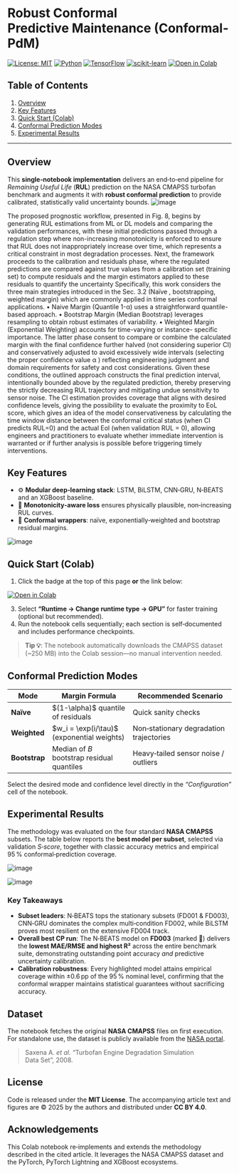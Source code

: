 # Robust Conformal Predictive Maintenance (Conformal‑PdM)

[![License: MIT](https://img.shields.io/badge/License-MIT-green.svg)](LICENSE)
[![Python](https://img.shields.io/badge/python-3.8+-blue.svg)](https://www.python.org/)
[![TensorFlow](https://img.shields.io/badge/framework-TensorFlow-orange.svg)](https://www.tensorflow.org/)
[![scikit-learn](https://img.shields.io/badge/library-scikit--learn-blue)](https://scikit-learn.org/)
[![Open in Colab](https://colab.research.google.com/assets/colab-badge.svg)](https://colab.research.google.com/drive/1USNgrhhX_6Lwznq60azDZ4EZi4cxfyj0?usp=sharing)



## Table of Contents

1. [Overview](#overview)
2. [Key Features](#key-features)
3. [Quick Start (Colab)](#quick-start-colab)
4. [Conformal Prediction Modes](#conformal-prediction-modes)
5. [Experimental Results](#experimental-results)

---

## Overview

This **single‑notebook implementation** delivers an end‑to‑end pipeline for *Remaining Useful Life* (**RUL**) prediction on the NASA CMAPSS turbofan benchmark and augments it with **robust conformal prediction** to provide calibrated, statistically valid uncertainty bounds.
![image](https://github.com/user-attachments/assets/f6a333f6-1143-40bf-8f1b-2de6ef143afd)

The proposed prognostic workflow, presented in Fig. 8, begins by generating RUL 
estimations from ML or DL models and comparing the validation performances, with these 
initial predictions passed through a regulation step where non-increasing monotonicity is 
enforced to ensure that RUL does not inappropriately increase over time, which represents 
a critical constraint in most degradation processes. 
Next, the framework proceeds to the calibration and residuals phase, where the 
regulated predictions are compared against true values from a calibration set (training set) 
to compute residuals and the margin estimators applied to these residuals to quantify the 
uncertainty Specifically, this work considers the three main strategies introduced in the 
Sec. 3.2 (Naïve , bootstrapping, weighted margin) which are commonly applied in time 
series conformal applications. 
• Naive Margin (Quantile 1-α) uses a straightforward quantile-based approach. 
• Bootstrap Margin (Median Bootstrap) leverages resampling to obtain robust estimates 
of variability. 
• Weighted Margin (Exponential Weighting) accounts for time-varying or instance- 
specific importance. 
The latter phase consent to compare or combine the calculated margin with the 
final confidence further halved (not considering superior CI) and conservatively adjusted 
to avoid excessively wide intervals (selecting the proper confidence value α ) reflecting 
engineering judgment and domain requirements for safety and cost considerations. Given 
these conditions, the outlined approach constructs the final prediction interval, intentionally 
bounded above by the regulated prediction, thereby preserving the strictly decreasing RUL 
trajectory and mitigating undue sensitivity to sensor noise. The CI estimation provides 
coverage that aligns with desired confidence levels, giving the possibility to evaluate the 
proximity to EoL score, which gives an idea of the model conservativeness by calculating 
the time window distance between the conformal critical status (when CI predicts RUL=0) 
and the actual Eol (when validation RUL = 0), allowing engineers and practitioners to 
evaluate whether immediate intervention is warranted or if further analysis is possible 
before triggering timely interventions.


## Key Features

* ⚙️ **Modular deep‑learning stack**: LSTM, BiLSTM, CNN‑GRU, N‑BEATS and an XGBoost baseline.
* 🎯 **Monotonicity‑aware loss** ensures physically plausible, non‑increasing RUL curves.
* 📏 **Conformal wrappers**: naïve, exponentially‑weighted and bootstrap residual margins.

![image](https://github.com/user-attachments/assets/b4dca189-6277-48c9-b856-631dd22ab829)


## Quick Start (Colab)

1. Click the badge at the top of this page **or** the link below:

[![Open in Colab](https://colab.research.google.com/assets/colab-badge.svg)](https://colab.research.google.com/drive/1USNgrhhX_6Lwznq60azDZ4EZi4cxfyj0?usp=sharing)


3. Select **“Runtime → Change runtime type → GPU”** for faster training (optional but recommended).
4. Run the notebook cells sequentially; each section is self‑documented and includes performance checkpoints.

> **Tip 💡**: The notebook automatically downloads the CMAPSS dataset (\~250 MB) into the Colab session—no manual intervention needed.

## Conformal Prediction Modes

| Mode          | Margin Formula                                | Recommended Scenario                    |
| ------------- | --------------------------------------------- | --------------------------------------- |
| **Naïve**     | \$(1-\alpha)\$ quantile of residuals          | Quick sanity checks                     |
| **Weighted**  | \$w\_i = \exp(i/\tau)\$ (exponential weights) | Non‑stationary degradation trajectories |
| **Bootstrap** | Median of *B* bootstrap residual quantiles    | Heavy‑tailed sensor noise / outliers    |

Select the desired mode and confidence level directly in the *“Configuration”* cell of the notebook.

## Experimental Results

The methodology was evaluated on the four standard **NASA CMAPSS** subsets. The table below reports the **best model per subset**, selected via validation *S‑score*, together with classic accuracy metrics and empirical 95 % conformal‑prediction coverage.

![image](https://github.com/user-attachments/assets/a29d9371-4d70-4687-992b-083b313b95d0)

![image](https://github.com/user-attachments/assets/bd1252bf-6b2d-4028-b059-a95e158b4b75)

### Key Takeaways

* **Subset leaders**: N‑BEATS tops the stationary subsets (FD001 & FD003), CNN‑GRU dominates the complex multi‑condition FD002, while BiLSTM proves most resilient on the extensive FD004 track.
* **Overall best CP run**: The N‑BEATS model on **FD003** (marked 💎) delivers the **lowest MAE/RMSE and highest R²** across the entire benchmark suite, demonstrating outstanding point accuracy *and* predictive uncertainty calibration.
* **Calibration robustness**: Every highlighted model attains empirical coverage within ±0.6 pp of the 95 % nominal level, confirming that the conformal wrapper maintains statistical guarantees without sacrificing accuracy.

## Dataset

The notebook fetches the original **NASA CMAPSS** files on first execution. For standalone use, the dataset is publicly available from the [NASA portal](https://data.nasa.gov/).

> Saxena A. *et al.* “Turbofan Engine Degradation Simulation Data Set”, 2008.



## License

Code is released under the **MIT License**. The accompanying article text and figures are © 2025 by the authors and distributed under **CC BY 4.0**.

## Acknowledgements

This Colab notebook re‑implements and extends the methodology described in the cited article. It leverages the NASA CMAPSS dataset and the PyTorch, PyTorch Lightning and XGBoost ecosystems.
